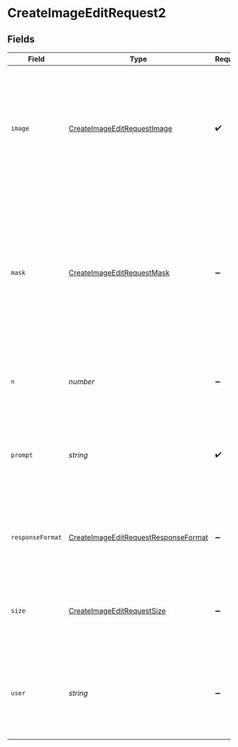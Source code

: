 # CreateImageEditRequest2


## Fields

| Field                                                                                                                                                                                                   | Type                                                                                                                                                                                                    | Required                                                                                                                                                                                                | Description                                                                                                                                                                                             | Example                                                                                                                                                                                                 |
| ------------------------------------------------------------------------------------------------------------------------------------------------------------------------------------------------------- | ------------------------------------------------------------------------------------------------------------------------------------------------------------------------------------------------------- | ------------------------------------------------------------------------------------------------------------------------------------------------------------------------------------------------------- | ------------------------------------------------------------------------------------------------------------------------------------------------------------------------------------------------------- | ------------------------------------------------------------------------------------------------------------------------------------------------------------------------------------------------------- |
| `image`                                                                                                                                                                                                 | [CreateImageEditRequestImage](../../models/shared/createimageeditrequestimage.md)                                                                                                                       | :heavy_check_mark:                                                                                                                                                                                      | The image to edit. Must be a valid PNG file, less than 4MB, and square. If mask is not provided, image must have transparency, which will be used as the mask.                                          |                                                                                                                                                                                                         |
| `mask`                                                                                                                                                                                                  | [CreateImageEditRequestMask](../../models/shared/createimageeditrequestmask.md)                                                                                                                         | :heavy_minus_sign:                                                                                                                                                                                      | An additional image whose fully transparent areas (e.g. where alpha is zero) indicate where `image` should be edited. Must be a valid PNG file, less than 4MB, and have the same dimensions as `image`. |                                                                                                                                                                                                         |
| `n`                                                                                                                                                                                                     | *number*                                                                                                                                                                                                | :heavy_minus_sign:                                                                                                                                                                                      | The number of images to generate. Must be between 1 and 10.                                                                                                                                             | 1                                                                                                                                                                                                       |
| `prompt`                                                                                                                                                                                                | *string*                                                                                                                                                                                                | :heavy_check_mark:                                                                                                                                                                                      | A text description of the desired image(s). The maximum length is 1000 characters.                                                                                                                      | A cute baby sea otter wearing a beret                                                                                                                                                                   |
| `responseFormat`                                                                                                                                                                                        | [CreateImageEditRequestResponseFormat](../../models/shared/createimageeditrequestresponseformat.md)                                                                                                     | :heavy_minus_sign:                                                                                                                                                                                      | The format in which the generated images are returned. Must be one of `url` or `b64_json`.                                                                                                              | url                                                                                                                                                                                                     |
| `size`                                                                                                                                                                                                  | [CreateImageEditRequestSize](../../models/shared/createimageeditrequestsize.md)                                                                                                                         | :heavy_minus_sign:                                                                                                                                                                                      | The size of the generated images. Must be one of `256x256`, `512x512`, or `1024x1024`.                                                                                                                  | 1024x1024                                                                                                                                                                                               |
| `user`                                                                                                                                                                                                  | *string*                                                                                                                                                                                                | :heavy_minus_sign:                                                                                                                                                                                      | A unique identifier representing your end-user, which can help OpenAI to monitor and detect abuse. [Learn more](/docs/guides/safety-best-practices/end-user-ids).<br/>                                  | user-1234                                                                                                                                                                                               |